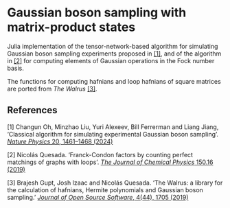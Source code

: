 # Gaussian boson sampling with matrix-product states

Julia implementation of the tensor-network-based algorithm for simulating
Gaussian boson sampling experiments proposed in [[1]](#1), and of the algorithm
in [[2]](#2) for computing elements of Gaussian operations in the Fock number
basis.

The functions for computing hafnians and loop hafnians of square matrices are
ported from _The Walrus_ [[3]](#3).

## References

<a id="1">[1]</a>
Changun Oh, Minzhao Liu, Yuri Alexeev, Bill Ferrerman and Liang Jiang,
‘Classical algorithm for simulating experimental Gaussian boson sampling’.
[_Nature Physics_ 20, 1461–1468 (2024)](https://doi.org/10.1038/s41567-024-02535-8)

<a id="2">[2]</a>
Nicolás Quesada.
‘Franck-Condon factors by counting perfect matchings of graphs with loops’.
[_The Journal of Chemical Physics_ 150.16
(2019)](https://doi.org/10.1063/1.5086387)

<a id="3">[3]</a>
Brajesh Gupt, Josh Izaac and Nicolás Quesada.
‘The Walrus: a library for the calculation of hafnians, Hermite polynomials and
Gaussian boson sampling.’
[_Journal of Open Source Software_, 4(44), 1705
(2019)](https://joss.theoj.org/papers/10.21105/joss.01705)
